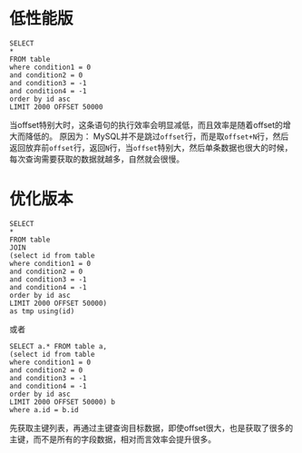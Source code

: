 # 低性能版

```
SELECT
*
FROM table
where condition1 = 0
and condition2 = 0
and condition3 = -1
and condition4 = -1
order by id asc
LIMIT 2000 OFFSET 50000
```
当offset特别大时，这条语句的执行效率会明显减低，而且效率是随着offset的增大而降低的。
原因为：
MySQL并不是跳过`offset`行，而是取`offset+N`行，然后返回放弃前`offset`行，返回`N`行，当`offset`特别大，然后单条数据也很大的时候，每次查询需要获取的数据就越多，自然就会很慢。

# 优化版本

```
SELECT
*
FROM table
JOIN
(select id from table
where condition1 = 0
and condition2 = 0
and condition3 = -1
and condition4 = -1
order by id asc
LIMIT 2000 OFFSET 50000)
as tmp using(id)
```

或者

```
SELECT a.* FROM table a, 
(select id from table
where condition1 = 0
and condition2 = 0
and condition3 = -1
and condition4 = -1
order by id asc
LIMIT 2000 OFFSET 50000) b 
where a.id = b.id
```


先获取主键列表，再通过主键查询目标数据，即使offset很大，也是获取了很多的主键，而不是所有的字段数据，相对而言效率会提升很多。